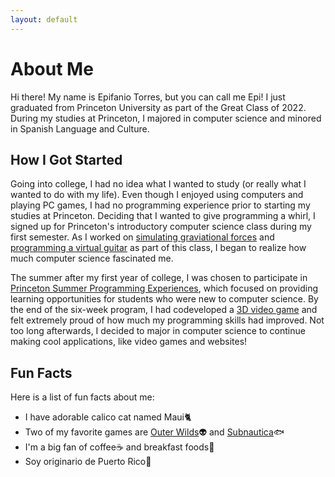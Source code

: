 ```yaml
---
layout: default
---
```

# About Me
Hi there! My name is Epifanio Torres, but you can call me Epi! I just graduated from Princeton University as part of the Great Class of 2022. During my studies at Princeton, I majored in computer science and minored in Spanish Language and Culture. 

## How I Got Started
Going into college, I had no idea what I wanted to study (or really what I wanted to do with my life). Even though I enjoyed using computers and playing PC games, I had no programming experience prior to starting my studies at Princeton. Deciding that I wanted to give programming a whirl, I signed up for Princeton's introductory computer science class during my first semester. As I worked on <a href="https://www.cs.princeton.edu/courses/archive/fall18/cos126/assignments/nbody/" target="_blank">simulating graviational forces</a> and <a href="https://www.cs.princeton.edu/courses/archive/fall18/cos126/assignments/guitar-hero/" target="_blank">programming a virtual guitar</a> as part of this class, I began to realize how much computer science fascinated me. 

The summer after my first year of college, I was chosen to participate in [Princeton Summer Programming Experiences](https://www.cs.princeton.edu/academics/ugradpgm/spe/home/), which focused on providing learning opportunities for students who were new to computer science. By the end of the six-week program, I had codeveloped a [3D video game](https://thisstillwill.itch.io/lucid) and felt extremely proud of how much my programming skills had improved. Not too long afterwards, I decided to major in computer science to continue making cool applications, like video games and websites! 

## Fun Facts

Here is a list of fun facts about me:
- I have adorable calico cat named Maui🐈
- Two of my favorite games are [Outer Wilds](https://store.steampowered.com/app/753640/Outer_Wilds/)👽 and [Subnautica](https://store.steampowered.com/app/264710/Subnautica/)🐟
- I'm a big fan of coffee☕ and breakfast foods🥞
- Soy originario de Puerto Rico🌴